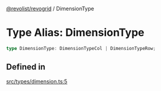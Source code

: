 [@revolist/revogrid](README.md) / DimensionType

# Type Alias: DimensionType

```ts
type DimensionType: DimensionTypeCol | DimensionTypeRow;
```

## Defined in

[src/types/dimension.ts:5](https://github.com/revolist/revogrid/blob/52c8861ed92574ba1d5817b32afec294ddb1f986/src/types/dimension.ts#L5)
